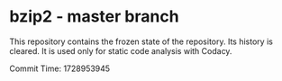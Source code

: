 # bzip2 - master branch

This repository contains the frozen state of the repository.
Its history is cleared. It is used only for static code
analysis with Codacy.

Commit Time: 1728953945